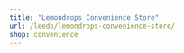 ```yaml
---
title: "Lemondrops Convenience Store"
url: /leeds/lemondrops-convenience-store/
shop: convenience
---
```

